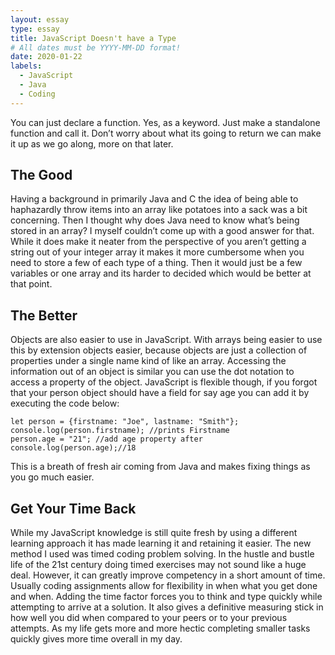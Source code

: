 ```yaml
---
layout: essay
type: essay
title: JavaScript Doesn't have a Type
# All dates must be YYYY-MM-DD format!
date: 2020-01-22
labels:
  - JavaScript
  - Java
  - Coding
---
```


You can just declare a function. Yes, as a keyword. Just make a standalone function and call it. Don’t worry about what its going to return we can make it up as we go along, more on that later.

## The Good
Having a background in primarily Java and C the idea of being able to haphazardly throw items into an array like potatoes into a sack was a bit concerning. Then I thought why does Java need to know what’s being stored in an array? I myself couldn’t come up with a good answer for that. While it does make it neater from the perspective of you aren’t getting a string out of your integer array it makes it more cumbersome when you need to store a few of each type of a thing. Then it would just be a few variables or one array and its harder to decided which would be better at that point.

## The Better
Objects are also easier to use in JavaScript. With arrays being easier to use this by extension objects easier, because objects are just a collection of properties under a single name kind of like an array. Accessing the information out of an object is similar you can use the dot notation to access a property of the object. JavaScript is flexible though, if you forgot that your person object should have a field for say age you can add it by executing the code below:
```
let person = {firstname: "Joe", lastname: "Smith"};
console.log(person.firstname); //prints Firstname
person.age = "21"; //add age property after
console.log(person.age);//18
```
This is a breath of fresh air coming from Java and makes fixing things as you go much easier.

## Get Your Time Back
While my JavaScript knowledge is still quite fresh by using a different learning approach it has made learning it and retaining it easier. The new method I used was timed coding problem solving. In the hustle and bustle life of the 21st century doing timed exercises may not sound like a huge deal. However, it can greatly improve competency in a short amount of time. Usually coding assignments allow for flexibility in when what you get done and when. Adding the time factor forces you to think and type quickly while attempting to arrive at a solution. It also gives a definitive measuring stick in how well you did when compared to your peers or to your previous attempts. As my life gets more and more hectic completing smaller tasks quickly gives more time overall in my day.

